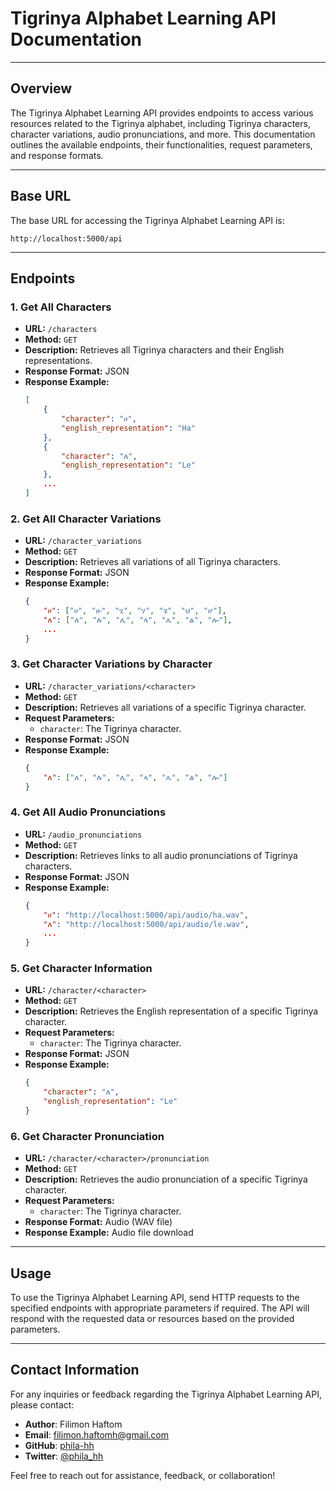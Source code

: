# Tigrinya Alphabet Learning API Documentation

---

## Overview

The Tigrinya Alphabet Learning API provides endpoints to access various resources related to the Tigrinya alphabet, including Tigrinya characters, character variations, audio pronunciations, and more. This documentation outlines the available endpoints, their functionalities, request parameters, and response formats.

---

## Base URL

The base URL for accessing the Tigrinya Alphabet Learning API is:

```
http://localhost:5000/api
```

---

## Endpoints

### 1. Get All Characters

- **URL:** `/characters`
- **Method:** `GET`
- **Description:** Retrieves all Tigrinya characters and their English representations.
- **Response Format:** JSON
- **Response Example:**
  ```json
  [
      {
          "character": "ሀ",
          "english_representation": "Ha"
      },
      {
          "character": "ለ",
          "english_representation": "Le"
      },
      ...
  ]
  ```

### 2. Get All Character Variations

- **URL:** `/character_variations`
- **Method:** `GET`
- **Description:** Retrieves all variations of all Tigrinya characters.
- **Response Format:** JSON
- **Response Example:**
  ```json
  {
      "ሀ": ["ሀ", "ሁ", "ሂ", "ሃ", "ሄ", "ህ", "ሆ"],
      "ለ": ["ለ", "ሉ", "ሊ", "ላ", "ሌ", "ል", "ሎ"],
      ...
  }
  ```

### 3. Get Character Variations by Character

- **URL:** `/character_variations/<character>`
- **Method:** `GET`
- **Description:** Retrieves all variations of a specific Tigrinya character.
- **Request Parameters:**
  - `character`: The Tigrinya character.
- **Response Format:** JSON
- **Response Example:**
  ```json
  {
      "ለ": ["ለ", "ሉ", "ሊ", "ላ", "ሌ", "ል", "ሎ"]
  }
  ```

### 4. Get All Audio Pronunciations

- **URL:** `/audio_pronunciations`
- **Method:** `GET`
- **Description:** Retrieves links to all audio pronunciations of Tigrinya characters.
- **Response Format:** JSON
- **Response Example:**
  ```json
  {
      "ሀ": "http://localhost:5000/api/audio/ha.wav",
      "ለ": "http://localhost:5000/api/audio/le.wav",
      ...
  }
  ```

### 5. Get Character Information

- **URL:** `/character/<character>`
- **Method:** `GET`
- **Description:** Retrieves the English representation of a specific Tigrinya character.
- **Request Parameters:**
  - `character`: The Tigrinya character.
- **Response Format:** JSON
- **Response Example:**
  ```json
  {
      "character": "ለ",
      "english_representation": "Le"
  }
  ```

### 6. Get Character Pronunciation

- **URL:** `/character/<character>/pronunciation`
- **Method:** `GET`
- **Description:** Retrieves the audio pronunciation of a specific Tigrinya character.
- **Request Parameters:**
  - `character`: The Tigrinya character.
- **Response Format:** Audio (WAV file)
- **Response Example:** Audio file download

---

## Usage

To use the Tigrinya Alphabet Learning API, send HTTP requests to the specified endpoints with appropriate parameters if required. The API will respond with the requested data or resources based on the provided parameters.

---

## Contact Information

For any inquiries or feedback regarding the Tigrinya Alphabet Learning API, please contact:

- **Author**: Filimon Haftom
- **Email**: filimon.haftomh@gmail.com
- **GitHub**: [phila-hh](https://github.com/phila-hh)
- **Twitter**: [@phila_hh](https://twitter.com/phila_hh)

Feel free to reach out for assistance, feedback, or collaboration!
